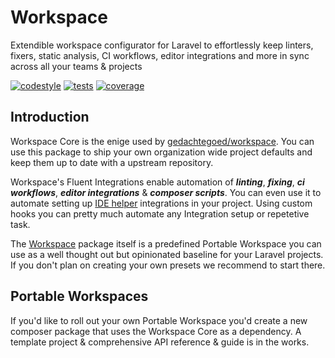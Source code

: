 # Workspace

Extendible workspace configurator for Laravel to effortlessly keep linters, fixers, static analysis, CI workflows, editor integrations and more in sync across all your teams & projects

[![codestyle](https://github.com/media-code/workspace-core/actions/workflows/codestyle.yml/badge.svg)](https://github.com/media-code/workspace-core/actions/workflows/codestyle.yml)
[![tests](https://github.com/media-code/workspace-core/actions/workflows/tests.yml/badge.svg)](https://github.com/media-code/workspace-core/actions/workflows/tests.yml)
[![coverage](https://img.shields.io/codecov/c/github/media-code/workspace-core?token=ON4MTY8C1B&color=45%2C190%2C65)](https://codecov.io/gh/media-code/workspace-core)

<!-- [![Packagist Downloads ](https://img.shields.io/packagist/dt/gedachtegoed/workspace-core?color=45%2C190%2C65)
](https://packagist.org/packages/gedachtegoed/workspace-core) -->

## Introduction

Workspace Core is the enige used by [gedachtegoed/workspace](https://github.com/media-code/workspace).
You can use this package to ship your own organization wide project defaults and keep them up to date with a upstream repository.

Workspace's Fluent Integrations enable automation of **_linting_**, **_fixing_**, **_ci workflows_**, **_editor integrations_** & **_composer scripts_**. You can even use it to automate setting up [IDE helper](https://github.com/barryvdh/laravel-ide-helper) integrations in your project. Using custom hooks you can pretty much automate any Integration setup or repetetive task.

The [Workspace](https://github.com/media-code/workspace) package itself is a predefined Portable Workspace you can use as a well thought out but opinionated baseline for your Laravel projects. If you don't plan on creating your own presets we recommend to start there.

## Portable Workspaces

If you'd like to roll out your own Portable Workspace you'd create a new composer package that uses the Workspace Core as a dependency. A template project & comprehensive API reference & guide is in the works.
